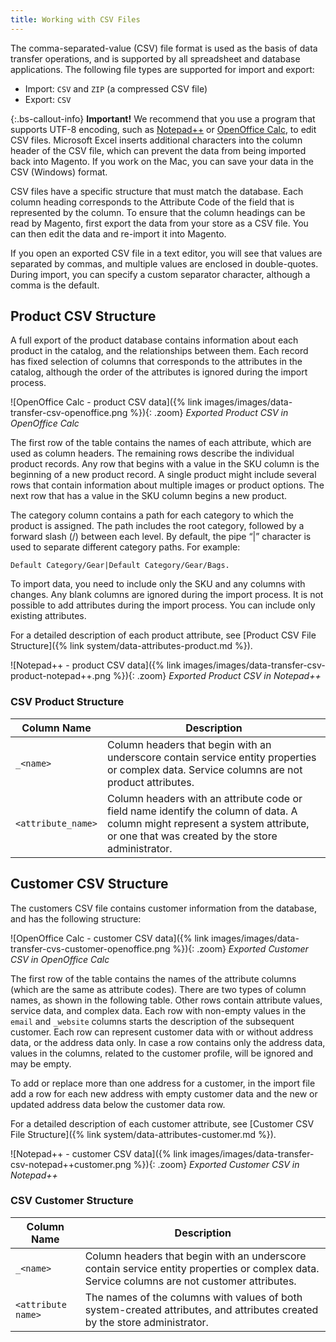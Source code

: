 ```yaml
---
title: Working with CSV Files
---
```


The comma-separated-value (CSV) file format is used as the basis of data transfer operations, and is supported by all spreadsheet and database applications. The following file types are supported for import and export:

- Import: `CSV` and `ZIP` (a compressed CSV file)
- Export: `CSV`

{:.bs-callout-info}
**Important!** We recommend that you use a program that supports UTF-8 encoding, such as [Notepad++][1] or [OpenOffice Calc][2], to edit CSV files. Microsoft Excel inserts additional characters into the column header of the CSV file, which can prevent the data from being imported back into Magento. If you work on the Mac, you can save your data in the CSV (Windows) format.

CSV files have a specific structure that must match the database. Each column heading corresponds to the Attribute Code of the field that is represented by the column. To ensure that the column headings can be read by Magento, first export the data from your store as a CSV file. You can then edit the data and re-import it into Magento.

If you open an exported CSV file in a text editor, you will see that values are separated by commas, and multiple values are enclosed in double-quotes. During import, you can specify a custom separator character, although a comma is the default.

## Product CSV Structure

A full export of the product database contains information about each product in the catalog, and the relationships between them. Each record has fixed selection of columns that corresponds to the attributes in the catalog, although the order of the attributes is ignored during the import process.

![OpenOffice Calc - product CSV data]({% link images/images/data-transfer-csv-openoffice.png %}){: .zoom}
_Exported Product CSV in OpenOffice Calc_

The first row of the table contains the names of each attribute, which are used as column headers. The remaining rows describe the individual product records. Any row that begins with a value in the SKU column is the beginning of a new product record. A single product might include several rows that contain information about multiple images or product options. The next row that has a value in the SKU column begins a new product.

The category column contains a path for each category to which the product is assigned. The path includes the root category, followed by a forward slash (/) between each level. By default, the pipe “&#124;” character is used to separate different category paths. For example:

    Default Category/Gear|Default Category/Gear/Bags.

To import data, you need to include only the SKU and any columns with changes. Any blank columns are ignored during the import process. It is not possible to add attributes during the import process. You can include only existing attributes.

For a detailed description of each product attribute, see [Product CSV File Structure]({% link system/data-attributes-product.md %}).

![Notepad++ - product CSV data]({% link images/images/data-transfer-csv-product-notepad++.png %}){: .zoom}
_Exported Product CSV in Notepad++_

### CSV Product Structure

Column Name | Description
----------- | -----------
`_<name>` | Column headers that begin with an underscore contain  service entity properties or complex data. Service columns are not product attributes.
`<attribute_name>` | Column headers with an attribute code or field name identify the column of data. A column might represent a system attribute, or one that was created by the store administrator.

## Customer CSV Structure

The customers CSV file contains customer information from the database, and has the following structure:

![OpenOffice Calc - customer CSV data]({% link images/images/data-transfer-cvs-customer-openoffice.png %}){: .zoom}
_Exported Customer CSV in OpenOffice Calc_

The first row of the table contains the names of the attribute columns (which are the same as attribute codes). There are two types of column names, as shown in the following table. Other rows contain attribute values, service data, and complex data. Each row with non-empty values in the `email` and `_website` columns starts the description of the subsequent customer. Each row can represent customer data with or without address data, or the address data only. In case a row contains only the address data, values in the columns, related to the customer profile, will be ignored and may be empty.

To add or replace more than one address for a customer, in the import file add a row for each new address with empty customer data and the new or updated address data below the customer data row.

For a detailed description of each customer attribute, see [Customer CSV File Structure]({% link system/data-attributes-customer.md %}).

![Notepad++ - customer CSV data]({% link images/images/data-transfer-csv-notepad++customer.png %}){: .zoom}
_Exported Customer CSV in Notepad++_

### CSV Customer Structure

Column Name | Description
----------- | -----------
`_<name>` | Column headers that begin with an underscore contain  service  entity properties or complex data. Service columns are not  customer attributes.
`<attribute name>` | The names of the columns with values of both system-created attributes, and attributes created by the store administrator.

[1]: http://notepad-plus-plus.org/
[2]: https://www.openoffice.org/
